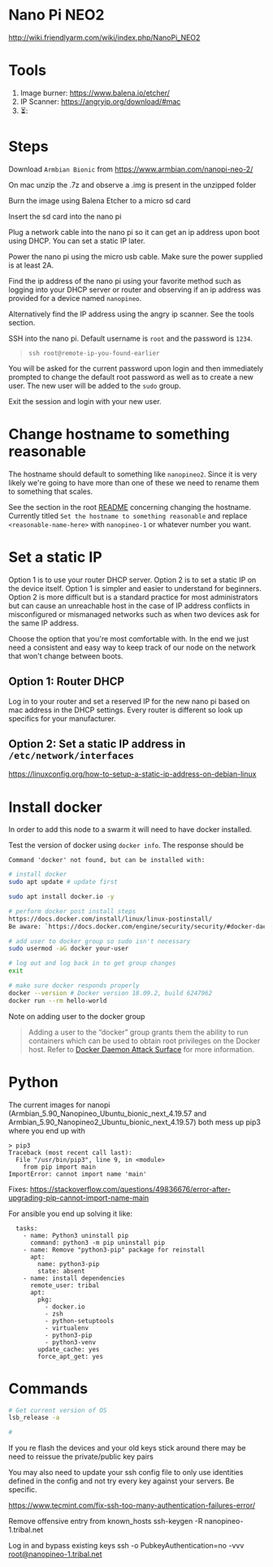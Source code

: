 # Nano Pi NEO2
http://wiki.friendlyarm.com/wiki/index.php/NanoPi_NEO2

# Tools
1. Image burner: https://www.balena.io/etcher/
1. IP Scanner: https://angryip.org/download/#mac
1. ⏳:

# Steps

Download `Armbian Bionic` from https://www.armbian.com/nanopi-neo-2/

On mac unzip the .7z and observe a .img is present in the unzipped folder

Burn the image using Balena Etcher to a micro sd card

Insert the sd card into the nano pi

Plug a network cable into the nano pi so it can get an ip address upon boot using DHCP. You can set a static IP later.

Power the nano pi using the micro usb cable. Make sure the power supplied is at least 2A.

Find the ip address of the nano pi using your favorite method such as logging into your DHCP server or router and observing if an ip address was provided for a device named `nanopineo`.

Alternatively find the IP address using the angry ip scanner. See the tools section.

SSH into the nano pi. Default username is `root` and the password is `1234`.
> `ssh root@remote-ip-you-found-earlier`

You will be asked for the current password upon login and then immediately prompted to change the default root password as well as to create a new user. The new user will be added to the `sudo` group.

Exit the session and login with your new user.

# Change hostname to something reasonable

The hostname should default to something like `nanopineo2`. Since it is very likely we're going to have more than one of these we need to rename them to something that scales.

See the section in the root [README](../README.md) concerning changing the hostname. Currently titled `Set the hostname to something reasonable` and replace `<reasonable-name-here>` with `nanopineo-1` or whatever number you want.

# Set a static IP

Option 1 is to use your router DHCP server. Option 2 is to set a static IP on the device itself. Option 1 is simpler and easier to understand for beginners. Option 2 is more difficult but is a standard practice for most administrators but can cause an unreachable host in the case of IP address conflicts in misconfigured or mismanaged networks such as when two devices ask for the same IP address.

Choose the option that you're most comfortable with. In the end we just need a consistent and easy way to keep track of our node on the network that won't change between boots.

## Option 1: Router DHCP

Log in to your router and set a reserved IP for the new nano pi based on mac address in the DHCP settings. Every router is different so look up specifics for your manufacturer.

## Option 2: Set a static IP address in `/etc/network/interfaces`

https://linuxconfig.org/how-to-setup-a-static-ip-address-on-debian-linux

# Install docker

In order to add this node to a swarm it will need to have docker installed.

Test the version of docker using `docker info`. The response should be
```
Command 'docker' not found, but can be installed with:
```

```bash
# install docker
sudo apt update # update first

sudo apt install docker.io -y

# perform docker post install steps
https://docs.docker.com/install/linux/linux-postinstall/
Be aware: `https://docs.docker.com/engine/security/security/#docker-daemon-attack-surface`

# add user to docker group so sudo isn't necessary
sudo usermod -aG docker your-user

# log out and log back in to get group changes
exit

# make sure docker responds properly
docker --version # Docker version 18.09.2, build 6247962
docker run --rm hello-world
```

 Note on adding user to the docker group
> Adding a user to the “docker” group grants them the ability to run containers which can be used to obtain root privileges on the Docker host. Refer to [Docker Daemon Attack Surface](https://docs.docker.com/engine/security/security/#docker-daemon-attack-surface) for more information.

# Python
The current images for nanopi (Armbian_5.90_Nanopineo_Ubuntu_bionic_next_4.19.57 and Armbian_5.90_Nanopineo2_Ubuntu_bionic_next_4.19.57) both mess up pip3 where you end up with
```
> pip3
Traceback (most recent call last):
  File "/usr/bin/pip3", line 9, in <module>
    from pip import main
ImportError: cannot import name 'main'
```
Fixes: https://stackoverflow.com/questions/49836676/error-after-upgrading-pip-cannot-import-name-main

For ansible you end up solving it like:
```
  tasks:
    - name: Python3 uninstall pip
      command: python3 -m pip uninstall pip
    - name: Remove "python3-pip" package for reinstall
      apt:
        name: python3-pip
        state: absent
    - name: install dependencies
      remote_user: tribal
      apt:
        pkg:
          - docker.io
          - zsh
          - python-setuptools
          - virtualenv
          - python3-pip
          - python3-venv
        update_cache: yes
        force_apt_get: yes
```

# Commands

```bash
# Get current version of OS
lsb_release -a

#
```

If you re flash the devices and your old keys stick around there may be need to reissue the private/public key pairs

You may also need to update your ssh config file to only use identities defined in the config and not try every key against your servers. Be specific.

https://www.tecmint.com/fix-ssh-too-many-authentication-failures-error/

Remove offensive entry from known_hosts
ssh-keygen -R nanopineo-1.tribal.net

Log in and bypass existing keys
ssh -o PubkeyAuthentication=no -vvv root@nanopineo-1.tribal.net


